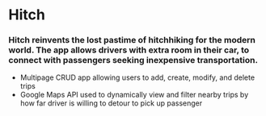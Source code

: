 # Hitch


### Hitch reinvents the lost pastime of hitchhiking for the modern world. The app allows drivers with extra room in their car, to connect with passengers seeking inexpensive transportation.

* Multipage CRUD app allowing users to add, create, modify, and delete trips
* Google Maps API used to dynamically view and filter nearby trips by how far driver is willing to detour to pick up passenger
